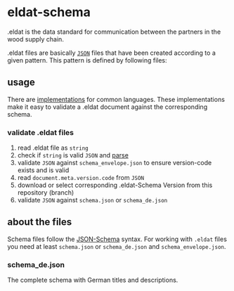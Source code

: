 # eldat-schema
.eldat is the data standard for communication between the partners in the wood supply chain. 

.eldat files are basically [`JSON`](https://www.json.org/json-de.html) files that have been created according to a given pattern.
This pattern is defined by following files:

## usage
There are [implementations](https://json-schema.org/implementations.html) for common languages. These implementations make it easy to validate a .eldat document against the corresponding schema.

### validate .eldat files
1. read .eldat file as `string`
2. check if `string` is valid `JSON` and [parse](https://www.json.org/json-de.html)
3. validate `JSON` against `schema_envelope.json` to ensure version-code exists and is valid
4. read `document.meta.version.code` from `JSON`
5. download or select corresponding .eldat-Schema Version from this repository (branch)
6. validate `JSON` against `schema.json` or `schema_de.json`

## about the files
Schema files follow the [JSON-Schema](https://json-schema.org/) syntax. For working with `.eldat` files you need at least `schema.json` or  `schema_de.json` and `schema_envelope.json`.

### schema_de.json
The complete schema with German titles and descriptions.
